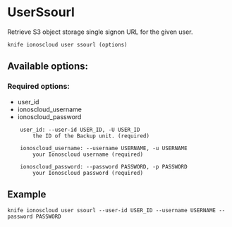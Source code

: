 # UserSsourl

Retrieve S3 object storage single signon URL for the given user.

```text
knife ionoscloud user ssourl (options)
```

## Available options:

### Required options:

* user\_id
* ionoscloud\_username
* ionoscloud\_password

```text
    user_id: --user-id USER_ID, -U USER_ID
        the ID of the Backup unit. (required)

    ionoscloud_username: --username USERNAME, -u USERNAME
        your Ionoscloud username (required)

    ionoscloud_password: --password PASSWORD, -p PASSWORD
        your Ionoscloud password (required)

```
## Example

```text
knife ionoscloud user ssourl --user-id USER_ID --username USERNAME --password PASSWORD
```
